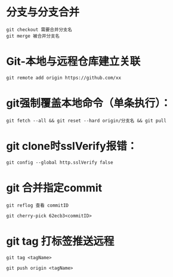 # 分支与分支合并

    git checkout 需要合并分支名
    git merge 被合并分支名

# Git-本地与远程仓库建立关联

    git remote add origin https://github.com/xx

# git强制覆盖本地命令（单条执行）：

    git fetch --all && git reset --hard origin/分支名 && git pull
    
# git clone时sslVerify报错： 

    git config --global http.sslVerify false

# git 合并指定commit

    git reflog 查看 commitID

    git cherry-pick 62ecb3<commitID>

# git tag 打标签推送远程

    git tag <tagName>

    git push origin <tagName>